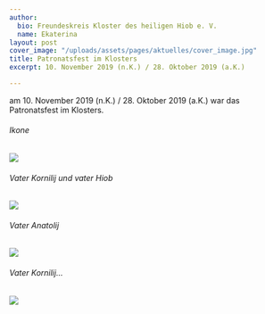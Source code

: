 ```yaml
---
author:
  bio: Freundeskreis Kloster des heiligen Hiob e. V.
  name: Ekaterina
layout: post
cover_image: "/uploads/assets/pages/aktuelles/cover_image.jpg"
title: Patronatsfest im Klosters
excerpt: 10. November 2019 (n.K.) / 28. Oktober 2019 (a.K.)

---
```

am 10. November 2019 (n.K.) / 28. Oktober 2019 (a.K.) war das Patronatsfest im Klosters.

###### Ikone 

![](https://res.cloudinary.com/hiobmon/image/upload/v1574017862/media/2019/DSC_9343_khn7md.jpg)

###### Vater Kornilij und vater Hiob 

![](https://res.cloudinary.com/hiobmon/image/upload/v1574018104/media/2019/DSC_9364_ksiptd.jpg)

###### Vater Anatolij

![](https://res.cloudinary.com/hiobmon/image/upload/v1574017892/media/2019/DSC_9348_md3wut.jpg)

###### Vater Kornilij...

![](https://res.cloudinary.com/hiobmon/image/upload/v1574017903/media/2019/DSC_9359_vjqdnf.jpg)